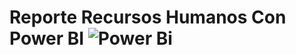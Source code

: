 # Reporte Recursos Humanos Con Power BI   ![Power Bi](https://img.shields.io/badge/power_bi-F2C811?style=for-the-badge&logo=powerbi&logoColor=black)

